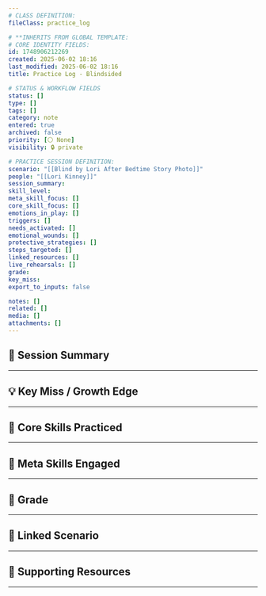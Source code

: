 ```yaml
---
# CLASS DEFINITION:
fileClass: practice_log

# **INHERITS FROM GLOBAL TEMPLATE:
# CORE IDENTITY FIELDS:
id: 1748906212269
created: 2025-06-02 18:16
last_modified: 2025-06-02 18:16
title: Practice Log - Blindsided

# STATUS & WORKFLOW FIELDS
status: []
type: []
tags: []
category: note
entered: true
archived: false
priority: [⚪ None]
visibility: 🔒 private

# PRACTICE SESSION DEFINITION:
scenario: "[[Blind by Lori After Bedtime Story Photo]]"
people: "[[Lori Kinney]]"
session_summary:
skill_level:
meta_skill_focus: []
core_skill_focus: []
emotions_in_play: []
triggers: []
needs_activated: []
emotional_wounds: []
protective_strategies: []
steps_targeted: []
linked_resources: []
live_rehearsals: []
grade: 
key_miss: 
export_to_inputs: false

notes: []
related: []
media: []
attachments: []
---
```


## 📝 Session Summary  
---  

## 💡 Key Miss / Growth Edge  
---  

## 🧠 Core Skills Practiced  
---  

## 🧭 Meta Skills Engaged  
---  

## 🎯 Grade  
---  

## 📎 Linked Scenario  
---  

## 🔗 Supporting Resources  
---  

